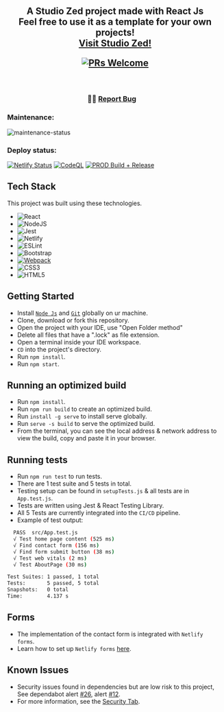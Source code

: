 <h2 align="center">
  A Studio Zed project made with React Js<br/>
  Feel free to use it as a template for your own projects!<br/>
  <a href="https://studiozed.netlify.app/" target="_blank">Visit Studio Zed!</a>
  
  [![PRs Welcome](https://img.shields.io/badge/PRs-welcome-brightgreen.svg?style=flat-square)](http://makeapullrequest.com)
</h2>

<br/>

<h3 align="center">
    <span className="wave" role="img" aria-labelledby="wave">
                  👋🏻
    <a href="https://github.com/OudomMunint/StudioZed-ReactJS/issues">Report Bug</a> &nbsp; &nbsp;
</h3>

### Maintenance:
![maintenance-status](https://img.shields.io/badge/maintenance-passively--maintained-yellowgreen.svg)

### Deploy status:
[![Netlify Status](https://api.netlify.com/api/v1/badges/90886fb8-9a2a-4a28-b66e-6c38af5d8ce9/deploy-status)](https://app.netlify.com/sites/studiozed/deploys)
[![CodeQL](https://github.com/OudomMunint/StudioZed-ReactJS/actions/workflows/github-code-scanning/codeql/badge.svg?branch=main)](https://github.com/OudomMunint/StudioZed-ReactJS/actions/workflows/github-code-scanning/codeql)
[![PROD Build + Release](https://github.com/OudomMunint/StudioZed-ReactJS/actions/workflows/main.yml/badge.svg?branch=main)](https://github.com/OudomMunint/StudioZed-ReactJS/actions/workflows/main.yml)

## Tech Stack
This project was built using these technologies.

- ![React](https://img.shields.io/badge/react-%2320232a.svg?style=for-the-badge&logo=react&logoColor=%2361DAFB)
- ![NodeJS](https://img.shields.io/badge/node.js-6DA55F?style=for-the-badge&logo=node.js&logoColor=white)
- ![Jest](https://img.shields.io/badge/Jest-C21325?style=for-the-badge&logo=jest&logoColor=white)
- ![Netlify](https://img.shields.io/badge/netlify-%23000000.svg?style=for-the-badge&logo=netlify&logoColor=#00C7B7)
- ![ESLint](https://img.shields.io/badge/eslint-%234B32C3.svg?style=for-the-badge&logo=eslint&logoColor=white)
- ![Bootstrap](https://img.shields.io/badge/bootstrap-%23563D7C.svg?style=for-the-badge&logo=bootstrap&logoColor=white)
- [![Webpack](https://img.shields.io/badge/Webpack-2ea44f?style=for-the-badge&logo=webpack&logoColor=light+blue)](https://)
- ![CSS3](https://img.shields.io/badge/css3-%231572B6.svg?style=for-the-badge&logo=css3&logoColor=white)
- ![HTML5](https://img.shields.io/badge/html5-%23E34F26.svg?style=for-the-badge&logo=html5&logoColor=white)

## Getting Started
- Install <a href="https://nodejs.org/en/download/" target="_blank">`Node Js`</a> and <a href="https://git-scm.com/downloads" target="_blank">`Git`</a> globally on ur machine.
- Clone, download or fork this repository.
- Open the project with your IDE, use "Open Folder method"
- Delete all files that have a ".lock" as file extension.
- Open a terminal inside your IDE workspace.
- `CD` into the project's directory.
- Run `npm install`.
- Run `npm start`.

## Running an optimized build
- Run `npm install`.
- Run `npm run build` to create an optimized build.
- Run `install -g serve` to install serve globally.
- Run `serve -s build` to serve the optimized build.
- From the terminal, you can see the local address & network address to view the build, copy and paste it in your browser.

## Running tests
- Run `npm run test` to run tests.
- There are 1 test suite and 5 tests in total.
- Testing setup can be found in `setupTests.js` & all tests are in `App.test.js`.
- Tests are written using Jest & React Testing Library.
- All 5 Tests are currently integrated into the `CI/CD` pipeline.
- Example of test output:
```bash
  PASS  src/App.test.js
  √ Test home page content (525 ms)
  √ Find contact form (156 ms)                                                                
  √ Find form submit button (38 ms)                                                            
  √ Test web vitals (2 ms)                                                                 
  √ Test AboutPage (30 ms)                                                                      

Test Suites: 1 passed, 1 total                                                                   
Tests:       5 passed, 5 total                                                               
Snapshots:   0 total
Time:        4.137 s
  ```
## Forms
- The implementation of the contact form is integrated with `Netlify forms`.
- Learn how to set up `Netlify forms` [here](https://docs.netlify.com/forms/setup/).

## Known Issues
- Security issues found in dependencies but are low risk to this project, See dependabot alert [#26](https://github.com/OudomMunint/StudioZed-ReactJS/security/dependabot/26),  alert [#12](https://github.com/OudomMunint/StudioZed-ReactJS/security/dependabot/12).
- For more information, see the [Security Tab](https://github.com/OudomMunint/StudioZed-ReactJS/security/dependabot).